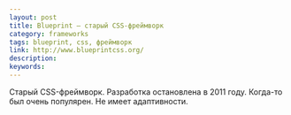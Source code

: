 ```yaml
---
layout: post
title: Blueprint — старый CSS-фреймворк
category: frameworks
tags: blueprint, css, фреймворк
link: http://www.blueprintcss.org/
description:
keywords:
---
```


<p>Старый CSS-фреймворк. Разработка остановлена в 2011 году. Когда-то был очень популярен. Не имеет адаптивности.</p>
